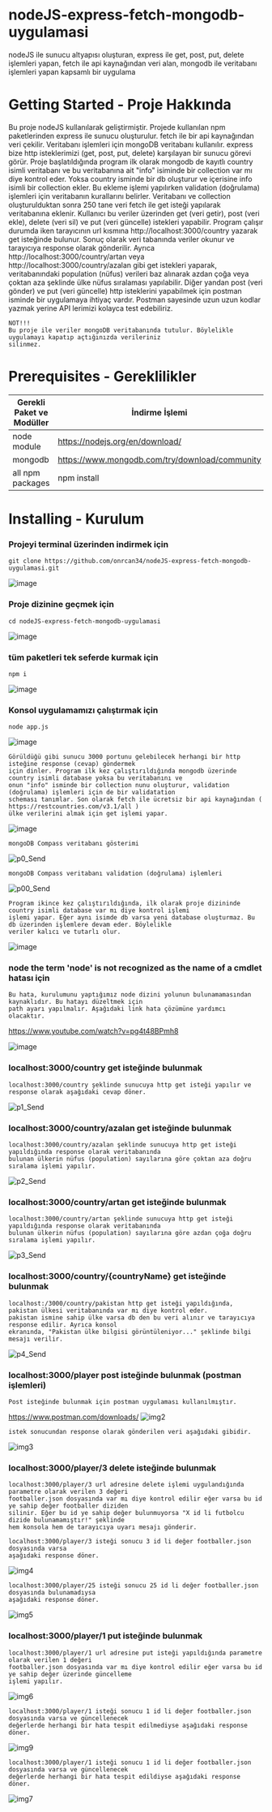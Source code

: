 # nodeJS-express-fetch-mongodb-uygulamasi
nodeJS ile sunucu altyapısı oluşturan, express ile get, post, put, delete işlemleri yapan, fetch ile api kaynağından veri alan, mongodb ile veritabanı işlemleri yapan kapsamlı bir uygulama 

# Getting Started - Proje Hakkında
Bu proje nodeJS kullanılarak geliştirmiştir. Projede kullanılan npm paketlerinden express ile sunucu oluşturulur. fetch ile bir api kaynağından veri çekilir. Veritabanı işlemleri için mongoDB veritabanı kullanılır. express bize http isteklerimizi (get, post, put, delete) karşılayan bir sunucu görevi görür. Proje başlatıldığında program ilk olarak mongodb de kayıtlı country isimli veritabanı ve bu veritabanına ait "info" isiminde bir collection var mı diye kontrol eder. Yoksa country isminde bir db oluşturur ve içerisine info isimli bir collection ekler. Bu ekleme işlemi yapılırken validation (doğrulama) işlemleri için veritabanın kurallarını belirler. Veritabanı ve collection oluşturulduktan sonra 250 tane veri fetch ile get isteği yapılarak veritabanına eklenir. Kullanıcı bu veriler üzerinden get (veri getir), post (veri ekle), delete (veri sil) ve put (veri güncelle) istekleri yapabilir. Program çalışır durumda iken tarayıcının url kısmına http://localhost:3000/country yazarak get isteğinde bulunur. Sonuç olarak veri tabanında veriler okunur ve tarayıcıya response olarak gönderilir. Ayrıca http://localhost:3000/country/artan veya http://localhost:3000/country/azalan gibi get istekleri yaparak, veritabanındaki population (nüfus) verileri baz alınarak azdan çoğa veya çoktan aza şeklinde ülke nüfus sıralaması yapılabilir. Diğer yandan post (veri gönder) ve put (veri güncelle) http isteklerini yapabilmek için postman isminde bir uygulamaya ihtiyaç vardır. Postman sayesinde uzun uzun kodlar yazmak yerine API lerimizi kolayca test edebiliriz.
```
NOT!!!
Bu proje ile veriler mongoDB veritabanında tutulur. Böylelikle uygulamayı kapatıp açtığınızda verileriniz 
silinmez.
```

# Prerequisites - Gereklilikler
| Gerekli Paket ve Modüller | İndirme İşlemi |
| ------ | ------ |
| node module | https://nodejs.org/en/download/ |
| mongodb | https://www.mongodb.com/try/download/community |
| all npm packages | npm install |

# Installing - Kurulum

### Projeyi terminal üzerinden indirmek için
```
git clone https://github.com/onrcan34/nodeJS-express-fetch-mongodb-uygulamasi.git
```
![image](https://user-images.githubusercontent.com/64845818/183238138-9e5d453a-25d8-48b2-aac5-2b321be67c2f.png)

### Proje dizinine geçmek için
```
cd nodeJS-express-fetch-mongodb-uygulamasi
```
![image](https://user-images.githubusercontent.com/64845818/183238157-11d237db-8671-45c7-b995-8f57240cc90c.png)

### tüm paketleri tek seferde kurmak için
```
npm i
```
![image](https://user-images.githubusercontent.com/64845818/183238232-175209ae-2cab-41b5-a612-cd742d55fcc4.png)


### Konsol uygulamamızı çalıştırmak için
```
node app.js 
```
![image](https://user-images.githubusercontent.com/64845818/183238271-346f6612-99bc-4d91-862c-e6c89595c4c3.png)

```
Görüldüğü gibi sunucu 3000 portunu gelebilecek herhangi bir http isteğine response (cevap) göndermek
için dinler. Program ilk kez çalıştırıldığında mongodb üzerinde country isimli database yoksa bu veritabanını ve 
onun "info" isminde bir collection nunu oluşturur, validation (doğrulama) işlemleri için de bir validatation
scheması tanımlar. Son olarak fetch ile ücretsiz bir api kaynağından ( https://restcountries.com/v3.1/all ) 
ülke verilerini almak için get işlemi yapar.
```

![image](https://user-images.githubusercontent.com/64845818/183238471-5ab19db9-8974-473e-8112-0c3a488bae1a.png)

```
mongoDB Compass veritabanı gösterimi 
```
![p0_Send](https://user-images.githubusercontent.com/64845818/183240884-3d736014-70f6-47c4-902f-93d6753caee1.png)

```
mongoDB Compass veritabanı validation (doğrulama) işlemleri 
```
![p00_Send](https://user-images.githubusercontent.com/64845818/183240908-cbb762f8-1e21-4652-be31-cf3a899be561.png)


```
Program ikince kez çalıştırıldığında, ilk olarak proje dizininde country isimli database var mı diye kontrol işlemi
işlemi yapar. Eğer aynı isimde db varsa yeni database oluşturmaz. Bu db üzerinden işlemlere devam eder. Böylelikle
veriler kalıcı ve tutarlı olur.

```
![image](https://user-images.githubusercontent.com/64845818/183238597-bd49dd69-ef1a-4612-b008-08cc8823aa3e.png)


### node the term 'node' is not recognized as the name of a cmdlet hatası için
```
Bu hata, kurulumunu yaptığımız node dizini yolunun bulunamamasından kaynaklıdır. Bu hatayı düzeltmek için 
path ayarı yapılmalır. Aşağıdaki link hata çözümüne yardımcı olacaktır.
```
https://www.youtube.com/watch?v=pg4t48BPmh8

![image](https://user-images.githubusercontent.com/64845818/182600071-969bdf3d-a88f-4469-ad54-01ad1fe8edf4.png)


### localhost:3000/country get isteğinde bulunmak
```
localhost:3000/country şeklinde sunucuya http get isteği yapılır ve response olarak aşağıdaki cevap döner. 
```
![p1_Send](https://user-images.githubusercontent.com/64845818/183239143-9ff8cebd-8baf-4a20-b885-b96eb1597ac1.png)


### localhost:3000/country/azalan get isteğinde bulunmak
```
localhost:3000/country/azalan şeklinde sunucuya http get isteği yapıldığında response olarak veritabanında
bulunan ülkerin nüfus (population) sayılarına göre çoktan aza doğru sıralama işlemi yapılır.
```
![p2_Send](https://user-images.githubusercontent.com/64845818/183239750-18cf1eed-c3b2-4d3f-993d-5670b2c20e17.png)

### localhost:3000/country/artan get isteğinde bulunmak
```
localhost:3000/country/artan şeklinde sunucuya http get isteği yapıldığında response olarak veritabanında
bulunan ülkerin nüfus (population) sayılarına göre azdan çoğa doğru sıralama işlemi yapılır.
```
![p3_Send](https://user-images.githubusercontent.com/64845818/183239761-1d926825-b027-44d5-8bbf-353d01744008.png)


### localhost:3000/country/{countryName} get isteğinde bulunmak
```
localhost:/3000/country/pakistan http get isteği yapıldığında, pakistan ülkesi veritabanında var mı diye kontrol eder.
pakistan ismine sahip ülke varsa db den bu veri alınır ve tarayıcıya response edilir. Ayrıca konsol
ekranında, "Pakistan ülke bilgisi görüntüleniyor..." şeklinde bilgi mesajı verilir.
```

![p4_Send](https://user-images.githubusercontent.com/64845818/183241584-ed2a3695-f255-4b08-b0e9-ddb3ea13a706.png)


### localhost:3000/player post isteğinde bulunmak (postman işlemleri)
```
Post isteğinde bulunmak için postman uygulaması kullanılmıştır. 
```
https://www.postman.com/downloads/
![img2](https://user-images.githubusercontent.com/64845818/182619068-f08e5d59-d0d5-4f86-9e6d-259d24a139d5.png)

```
istek sonucundan response olarak gönderilen veri aşağıdaki gibidir.
```
![img3](https://user-images.githubusercontent.com/64845818/182619546-223e07dd-43cc-4bff-9a3d-c862d3956b19.PNG)

### localhost:3000/player/3 delete isteğinde bulunmak
```
localhost:3000/player/3 url adresine delete işlemi uygulandığında parametre olarak verilen 3 değeri 
footballer.json dosyasında var mı diye kontrol edilir eğer varsa bu id ye sahip değer footballer diziden
silinir. Eğer bu id ye sahip değer bulunmuyorsa "X id li futbolcu dizide bulunamamıştır!" şeklinde
hem konsola hem de tarayıcıya uyarı mesajı gönderir.
```

```
localhost:3000/player/3 isteği sonucu 3 id li değer footballer.json dosyasında varsa 
aşağıdaki response döner.
```
![img4](https://user-images.githubusercontent.com/64845818/182622889-e979f6c4-32a0-4995-b6e3-6231877e6db8.PNG)

```
localhost:3000/player/25 isteği sonucu 25 id li değer footballer.json dosyasında bulunamadıysa
aşağıdaki response döner.
```
![img5](https://user-images.githubusercontent.com/64845818/182624216-fe10a45d-a098-413c-a82e-fa04ca6e14a7.PNG)

### localhost:3000/player/1 put isteğinde bulunmak
```
localhost:3000/player/1 url adresine put isteği yapıldığında parametre olarak verilen 1 değeri 
footballer.json dosyasında var mı diye kontrol edilir eğer varsa bu id ye sahip değer üzerinde güncelleme
işlemi yapılır.
```

![img6](https://user-images.githubusercontent.com/64845818/182629803-3e686f89-3c95-4b1e-82df-bee0d85b4618.PNG)

```
localhost:3000/player/1 isteği sonucu 1 id li değer footballer.json dosyasında varsa ve güncellenecek 
değerlerde herhangi bir hata tespit edilmediyse aşağıdaki response döner.
```

![img9](https://user-images.githubusercontent.com/64845818/182630265-4016d5d7-646d-44f6-a673-8e30caebde59.PNG)

```
localhost:3000/player/1 isteği sonucu 1 id li değer footballer.json dosyasında varsa ve güncellenecek 
değerlerde herhangi bir hata tespit edildiyse aşağıdaki response döner.
```
![img7](https://user-images.githubusercontent.com/64845818/182631028-749385c3-d999-49df-add2-6e065a68e1de.PNG)







